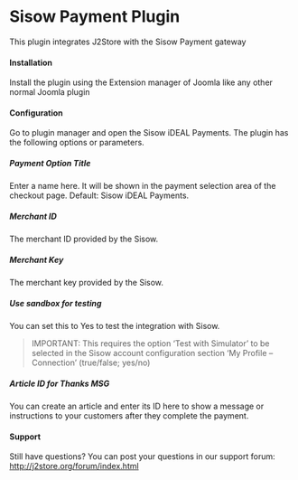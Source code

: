 # Sisow Payment Plugin

This plugin integrates J2Store with the Sisow Payment gateway 

#### Installation
Install the plugin using the Extension manager of Joomla like any other normal Joomla plugin

#### Configuration

Go to plugin manager and open the Sisow iDEAL Payments.
The plugin has the following options or parameters.

##### Payment Option Title
Enter a name here. It will be shown in the payment selection area of the checkout page. Default: Sisow iDEAL Payments. 

##### Merchant ID
The merchant ID provided by the Sisow.

##### Merchant Key
The merchant key provided by the Sisow.

##### Use sandbox for testing
You can set this to Yes to test the integration with Sisow. 

>IMPORTANT: This requires the option ‘Test with Simulator’ to be selected in the Sisow account configuration section ‘My Profile – Connection’ (true/false; yes/no) 

##### Article ID for Thanks MSG
You can create an article and enter its ID here to show a message or instructions to your customers after they complete the payment. 

#### Support
Still have questions? You can post your questions in our support forum: http://j2store.org/forum/index.html